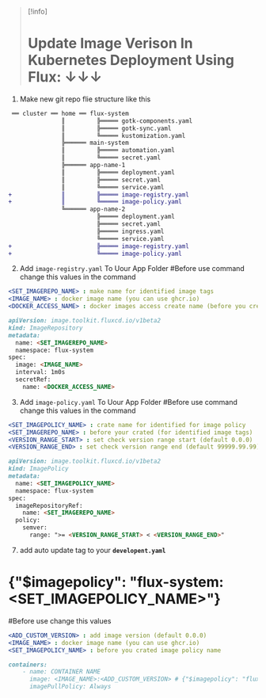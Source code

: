 > [!info]  
> # Update Image Verison In Kubernetes Deployment Using Flux: ↓↓↓

1. Make new git repo flie structure like this
```diff
 ══ cluster ══ home ══ flux-system
               ║         ╠═════ gotk-components.yaml
               ║         ╠═════ gotk-sync.yaml
               ║         ╚═════ kustomization.yaml
               ╠══════ main-system
               ║         ╠═════ automation.yaml
               ║         ╚═════ secret.yaml
               ╠══════ app-name-1
               ║         ╠═════ deployment.yaml
               ║         ╠═════ secret.yaml
               ║         ╚═════ service.yaml
+              ║         ╠═════ image-registry.yaml
+              ║         ╚═════ image-policy.yaml
               ╚══════ app-name-2
                         ╠═════ deployment.yaml
                         ╠═════ secret.yaml
                         ╠═════ ingress.yaml
                         ╚═════ service.yaml
+                        ╠═════ image-registry.yaml
+                        ╚═════ image-policy.yaml

```

2. Add ` image-registry.yaml ` To Uour App Folder
#Before use command change this values in the command
```yaml
<SET_IMAGEREPO_NAME> : make name for identified image tags
<IMAGE_NAME> : docker image name (you can use ghcr.io)
<DOCKER_ACCESS_NAME> : docker images access create name (before you created in automation setup process)
```
```md
apiVersion: image.toolkit.fluxcd.io/v1beta2
kind: ImageRepository
metadata:
  name: <SET_IMAGEREPO_NAME>
  namespace: flux-system
spec:
  image: <IMAGE_NAME>
  interval: 1m0s
  secretRef:
    name: <DOCKER_ACCESS_NAME>
```

3. Add ` image-policy.yaml ` To Uour App Folder
#Before use command change this values in the command
```yaml
<SET_IMAGEPOLICY_NAME> : crate name for identified for image policy
<SET_IMAGEREPO_NAME> : before your crated (for identified image tags)
<VERSION_RANGE_START> : set check version range start (default 0.0.0)
<VERSION_RANGE_END> : set check version range end (default 99999.99.99)
```
```md
apiVersion: image.toolkit.fluxcd.io/v1beta2
kind: ImagePolicy
metadata:
  name: <SET_IMAGEPOLICY_NAME>
  namespace: flux-system
spec:
  imageRepositoryRef:
    name: <SET_IMAGEREPO_NAME>
  policy:
    semver:
      range: ">= <VERSION_RANGE_START> < <VERSION_RANGE_END>"
```

7. add auto update tag to your **` developent.yaml `**
# {"$imagepolicy": "flux-system:<SET_IMAGEPOLICY_NAME>"}

#Before use change this values
```yaml
<ADD_CUSTOM_VERSION> : add image version (default 0.0.0)
<IMAGE_NAME> : docker image name (you can use ghcr.io)
<SET_IMAGEPOLICY_NAME> : before you crated image policy name
```
```md
containers:
    - name: CONTAINER NAME
      image: <IMAGE_NAME>:<ADD_CUSTOM_VERSION> # {"$imagepolicy": "flux-system:<SET_IMAGEPOLICY_NAME>"}
      imagePullPolicy: Always
```